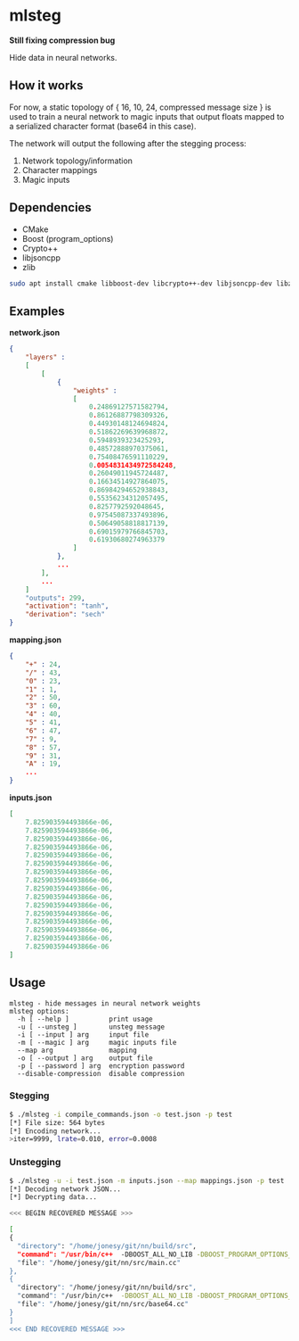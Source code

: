 # mlsteg

**Still fixing compression bug**

Hide data in neural networks.

## How it works

For now, a static topology of { 16, 10, 24, compressed message size } is used to train
a neural network to magic inputs that output floats mapped to a serialized character 
format (base64 in this case).

The network will output the following after the stegging process:

1. Network topology/information
2. Character mappings
3. Magic inputs

## Dependencies

* CMake
* Boost (program_options)
* Crypto++
* libjsoncpp
* zlib

```bash
sudo apt install cmake libboost-dev libcrypto++-dev libjsoncpp-dev libzlib-dev
```

## Examples

**network.json**
```json
{
	"layers" : 
	[
		[
			{
				"weights" : 
				[
					0.24869127571582794,
					0.86126887798309326,
					0.44930148124694824,
					0.51862269639968872,
					0.5948939323425293,
					0.48572888970375061,
					0.75408476591110229,
					0.0054831434972584248,
					0.26049011945724487,
					0.16634514927864075,
					0.86984294652938843,
					0.55356234312057495,
					0.8257792592048645,
					0.97545087337493896,
					0.50649058818817139,
					0.69015979766845703,
					0.61930680274963379
				]
			},
			...
        ],
        ...
	]
	"outputs": 299,
	"activation": "tanh",
	"derivation": "sech"
}
```

**mapping.json**
```json
{
	"+" : 24,
	"/" : 43,
	"0" : 23,
	"1" : 1,
	"2" : 50,
	"3" : 60,
	"4" : 40,
	"5" : 41,
	"6" : 47,
	"7" : 9,
	"8" : 57,
	"9" : 31,
	"A" : 19,
	...
}
```

**inputs.json**
```json
[
	7.825903594493866e-06,
	7.825903594493866e-06,
	7.825903594493866e-06,
	7.825903594493866e-06,
	7.825903594493866e-06,
	7.825903594493866e-06,
	7.825903594493866e-06,
	7.825903594493866e-06,
	7.825903594493866e-06,
	7.825903594493866e-06,
	7.825903594493866e-06,
	7.825903594493866e-06,
	7.825903594493866e-06,
	7.825903594493866e-06,
	7.825903594493866e-06,
	7.825903594493866e-06
]
```

## Usage

```
mlsteg - hide messages in neural network weights
mlsteg options:
  -h [ --help ]          print usage
  -u [ --unsteg ]        unsteg message
  -i [ --input ] arg     input file
  -m [ --magic ] arg     magic inputs file
  --map arg              mapping
  -o [ --output ] arg    output file
  -p [ --password ] arg  encryption password
  --disable-compression  disable compression
```

### Stegging

```bash
$ ./mlsteg -i compile_commands.json -o test.json -p test
[*] File size: 564 bytes
[*] Encoding network...
>iter=9999, lrate=0.010, error=0.0008
```

### Unstegging

```bash
$ ./mlsteg -u -i test.json -m inputs.json --map mappings.json -p test 
[*] Decoding network JSON...
[*] Decrypting data...

<<< BEGIN RECOVERED MESSAGE >>>

[
{
  "directory": "/home/jonesy/git/nn/build/src",
  "command": "/usr/bin/c++  -DBOOST_ALL_NO_LIB -DBOOST_PROGRAM_OPTIONS_DYN_LINK   -Wall -Werror -Wextra -g   -o CMakeFiles/mlsteg.dir/main.cc.o -c /home/jonesy/git/nn/src/main.cc",
  "file": "/home/jonesy/git/nn/src/main.cc"
},
{
  "directory": "/home/jonesy/git/nn/build/src",
  "command": "/usr/bin/c++  -DBOOST_ALL_NO_LIB -DBOOST_PROGRAM_OPTIONS_DYN_LINK   -Wall -Werror -Wextra -g   -o CMakeFiles/mlsteg.dir/base64.cc.o -c /home/jonesy/git/nn/src/base64.cc",
  "file": "/home/jonesy/git/nn/src/base64.cc"
}
]
<<< END RECOVERED MESSAGE >>>
```
